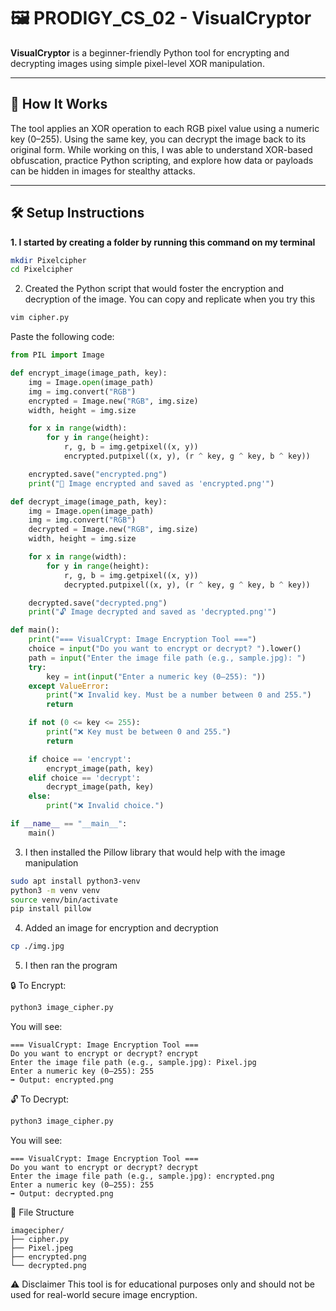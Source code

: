 # 🖼️ PRODIGY_CS_02 - VisualCryptor

**VisualCryptor** is a beginner-friendly Python tool for encrypting and decrypting images using simple pixel-level XOR manipulation.

---

## 🔐 How It Works

The tool applies an XOR operation to each RGB pixel value using a numeric key (0–255). Using the same key, you can decrypt the image back to its original form. While working on this, I was able to understand XOR-based obfuscation, practice Python scripting, and explore how data or payloads can be hidden in images for stealthy attacks.

---

## 🛠️ Setup Instructions

**1. I started by creating a folder by running this command on my terminal**
```bash
mkdir Pixelcipher
cd Pixelcipher
```
2. Created the Python script that would foster the encryption and decryption of the image. You can copy and replicate when you try this

```bash
vim cipher.py
```
Paste the following code:

```python
from PIL import Image

def encrypt_image(image_path, key):
    img = Image.open(image_path)
    img = img.convert("RGB")
    encrypted = Image.new("RGB", img.size)
    width, height = img.size

    for x in range(width):
        for y in range(height):
            r, g, b = img.getpixel((x, y))
            encrypted.putpixel((x, y), (r ^ key, g ^ key, b ^ key))

    encrypted.save("encrypted.png")
    print("🔐 Image encrypted and saved as 'encrypted.png'")

def decrypt_image(image_path, key):
    img = Image.open(image_path)
    img = img.convert("RGB")
    decrypted = Image.new("RGB", img.size)
    width, height = img.size

    for x in range(width):
        for y in range(height):
            r, g, b = img.getpixel((x, y))
            decrypted.putpixel((x, y), (r ^ key, g ^ key, b ^ key))

    decrypted.save("decrypted.png")
    print("🔓 Image decrypted and saved as 'decrypted.png'")

def main():
    print("=== VisualCrypt: Image Encryption Tool ===")
    choice = input("Do you want to encrypt or decrypt? ").lower()
    path = input("Enter the image file path (e.g., sample.jpg): ")
    try:
        key = int(input("Enter a numeric key (0–255): "))
    except ValueError:
        print("❌ Invalid key. Must be a number between 0 and 255.")
        return

    if not (0 <= key <= 255):
        print("❌ Key must be between 0 and 255.")
        return

    if choice == 'encrypt':
        encrypt_image(path, key)
    elif choice == 'decrypt':
        decrypt_image(path, key)
    else:
        print("❌ Invalid choice.")

if __name__ == "__main__":
    main()
```

3. I then installed the Pillow library that would help with the image manipulation

```bash
sudo apt install python3-venv
python3 -m venv venv
source venv/bin/activate
pip install pillow
```
4. Added an image for encryption and decryption

```bash
cp ./img.jpg
```
5. I then ran the program

🔒 To Encrypt:

```bash
python3 image_cipher.py
```
You will see:

```pgsql
=== VisualCrypt: Image Encryption Tool ===
Do you want to encrypt or decrypt? encrypt
Enter the image file path (e.g., sample.jpg): Pixel.jpg
Enter a numeric key (0–255): 255
➡️ Output: encrypted.png
```
🔓 To Decrypt:

```bash
python3 image_cipher.py
```
You will see:

```pgsql
=== VisualCrypt: Image Encryption Tool ===
Do you want to encrypt or decrypt? decrypt
Enter the image file path (e.g., sample.jpg): encrypted.png
Enter a numeric key (0–255): 255
➡️ Output: decrypted.png
```
📁 File Structure

```pgsql
imagecipher/
├── cipher.py
├── Pixel.jpeg
├── encrypted.png
└── decrypted.png
```
⚠️ Disclaimer
This tool is for educational purposes only and should not be used for real-world secure image encryption.

